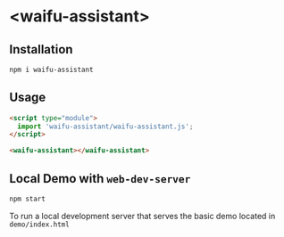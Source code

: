# \<waifu-assistant>

## Installation

```bash
npm i waifu-assistant
```

## Usage

```html
<script type="module">
  import 'waifu-assistant/waifu-assistant.js';
</script>

<waifu-assistant></waifu-assistant>
```

## Local Demo with `web-dev-server`

```bash
npm start
```

To run a local development server that serves the basic demo located in `demo/index.html`

